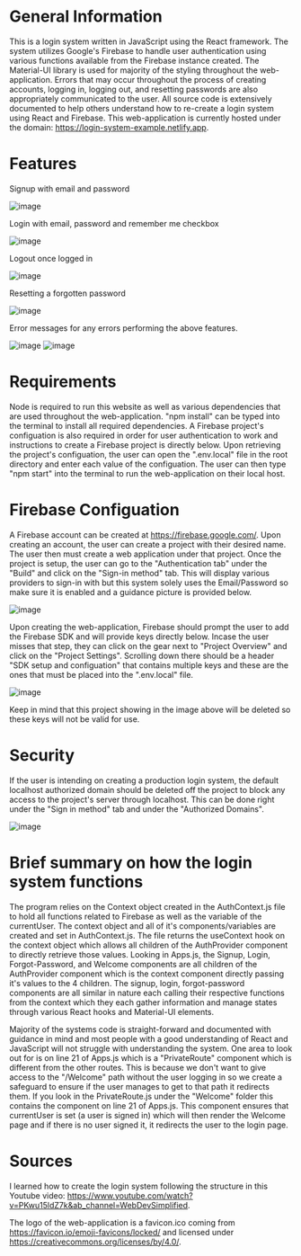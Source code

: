# General Information

This is a login system written in JavaScript using the React framework. The system utilizes Google's Firebase to handle user authentication using various functions available from the Firebase instance created. The Material-UI library is used for majority of the styling throughout the web-application. Errors that may occur throughout the process of creating accounts, logging in, logging out, and resetting passwords are also appropriately communicated to the user. All source code is extensively documented to help others understand how to re-create a login system using React and Firebase. This web-application is currently hosted under the domain: https://login-system-example.netlify.app.

# Features

Signup with email and password

![image](https://user-images.githubusercontent.com/82501158/122659461-783b4c00-d146-11eb-90aa-1b820c227841.png)

Login with email, password and remember me checkbox

![image](https://user-images.githubusercontent.com/82501158/123022311-9ce02f80-d3a3-11eb-877c-e8f0875815cf.png)

Logout once logged in

![image](https://user-images.githubusercontent.com/82501158/122659478-95701a80-d146-11eb-8b58-42712ad771ec.png)

Resetting a forgotten password

![image](https://user-images.githubusercontent.com/82501158/122664411-3377db00-d16f-11eb-87b0-668c90e81dfe.png)

Error messages for any errors performing the above features.

![image](https://user-images.githubusercontent.com/82501158/122659468-81c4b400-d146-11eb-8e90-bf43fd088c28.png) ![image](https://user-images.githubusercontent.com/82501158/122659455-6d80b700-d146-11eb-8b7e-fed2503ed168.png)

# Requirements

Node is required to run this website as well as various dependencies that are used throughout the web-application. "npm install" can be typed into the terminal to install all required dependencies. A Firebase project's configuation is also required in order for user authentication to work and instructions to create a Firebase project is directly below. Upon retrieving the project's configuation, the user can open the ".env.local" file in the root directory and enter each value of the configuation. The user can then type "npm start" into the terminal to run the web-application on their local host.

# Firebase Configuation

A Firebase account can be created at https://firebase.google.com/. Upon creating an account, the user can create a project with their desired name. The user then must create a web application under that project. Once the project is setup, the user can go to the "Authentication tab" under the "Build" and click on the "Sign-in method" tab. This will display various providers to sign-in with but this system solely uses the Email/Password so make sure it is enabled and a guidance picture is provided below.

![image](https://user-images.githubusercontent.com/82501158/122659002-162c1800-d141-11eb-9999-89c973346b5b.png)

Upon creating the web-application, Firebase should prompt the user to add the Firebase SDK and will provide keys directly below. Incase the user misses that step, they can click on the gear next to "Project Overview" and click on the "Project Settings". Scrolling down there should be a header "SDK setup and configuation" that contains multiple keys and these are the ones that must be placed into the ".env.local" file.

![image](https://user-images.githubusercontent.com/82501158/122659030-60ad9480-d141-11eb-97b1-52cdfab478c0.png)

Keep in mind that this project showing in the image above will be deleted so these keys will not be valid for use.

# Security

If the user is intending on creating a production login system, the default localhost authorized domain should be deleted off the project to block any access to the project's server through localhost. This can be done right under the "Sign in method" tab and under the "Authorized Domains".

![image](https://user-images.githubusercontent.com/82501158/122659114-3dcfb000-d142-11eb-8822-a0baedd47e1f.png)

# Brief summary on how the login system functions

The program relies on the Context object created in the AuthContext.js file to hold all functions related to Firebase as well as the variable of the currentUser. The context object and all of it's components/variables are created and set in AuthContext.js. The file returns the useContext hook on the context object which allows all children of the AuthProvider component to directly retrieve those values. Looking in Apps.js, the Signup, Login, Forgot-Password, and Welcome components are all children of the AuthProvider component which is the context component directly passing it's values to the 4 children. The signup, login, forgot-password components are all similar in nature each calling their respective functions from the context which they each gather information and manage states through various React hooks and Material-UI elements.

Majority of the systems code is straight-forward and documented with guidance in mind and most people with a good understanding of React and JavaScript will not struggle with understanding the system. One area to look out for is on line 21 of Apps.js which is a "PrivateRoute" component which is different from the other routes. This is because we don't want to give access to the "/Welcome" path without the user logging in so we create a safeguard to ensure if the user manages to get to that path it redirects them. If you look in the PrivateRoute.js under the "Welcome" folder this contains the component on line 21 of Apps.js. This component ensures that currentUser is set (a user is signed in) which will then render the Welcome page and if there is no user signed it, it redirects the user to the login page.

# Sources

I learned how to create the login system following the structure in this Youtube video: https://www.youtube.com/watch?v=PKwu15ldZ7k&ab_channel=WebDevSimplified.

The logo of the web-application is a favicon.ico coming from https://favicon.io/emoji-favicons/locked/ and licensed under https://creativecommons.org/licenses/by/4.0/.
